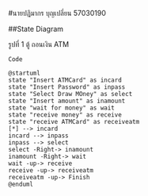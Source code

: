 #นายปฏิมากร บุญเปลี่ยน  57030190

##State Diagram

รูปที่ 1 ตู้ ถอนเงิน ATM
```
Code
```
```
@startuml
state "Insert ATMCard" as incard
state "Insert Password" as inpass
state "Select Draw MOney" as select
state "Insert amount" as inamount
state "wait for money" as wait
state "receive money" as receive
state "receive ATMCard" as receiveatm
[*] --> incard
incard --> inpass
inpass --> select
select -Right-> inamount
inamount -Right-> wait
wait -up-> receive
receive -up-> receiveatm
receiveatm -up-> Finish
@enduml
```

![]()



